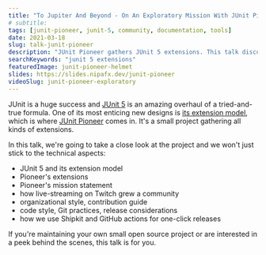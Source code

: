 ```yaml
---
title: "To Jupiter And Beyond - On An Exploratory Mission With JUnit Pioneer"
# subtitle:
tags: [junit-pioneer, junit-5, community, documentation, tools]
date: 2021-03-18
slug: talk-junit-pioneer
description: "JUnit Pioneer gathers JUnit 5 extensions. This talk discusses the technical aspects, but also the mission, dev practices, automatic releases, and what Twitch has to do with all of this."
searchKeywords: "junit 5 extensions"
featuredImage: junit-pioneer-helmet
slides: https://slides.nipafx.dev/junit-pioneer
videoSlug: junit-pioneer-exploratory
---
```


JUnit is a huge success and [JUnit 5](https://junit.org/junit5) is an amazing overhaul of a tried-and-true formula.
One of its most enticing new designs is [its extension model](https://nipafx.dev/junit-5-extension-model/), which is where [JUnit Pioneer](https://junit-pioneer.org/) comes in.
It's a small project gathering all kinds of extensions.

In this talk, we're going to take a close look at the project and we won't just stick to the technical aspects:

* JUnit 5 and its extension model
* Pioneer's extensions
* Pioneer's mission statement
* how live-streaming on Twitch grew a community
* organizational style, contribution guide
* code style, Git practices, release considerations
* how we use Shipkit and GitHub actions for one-click releases

If you're maintaining your own small open source project or are interested in a peek behind the scenes, this talk is for you.
